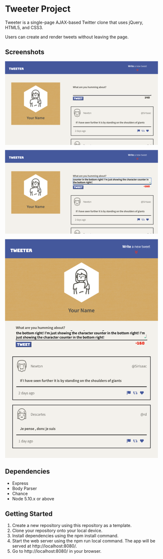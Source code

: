 # Tweeter Project

Tweeter is a single-page AJAX-based Twitter clone that uses jQuery, HTML5, and CSS3.

Users can create and render tweets without leaving the page.

## Screenshots

!["Picture of desktop view"](https://github.com/JoshuaHaughton/tweeter/blob/master/docs/desktop-View.png?raw=true)

!["Picture of desktop view with number of characters exceeding limit"](https://github.com/JoshuaHaughton/tweeter/blob/master/docs/desktop-view-with-counter.png?raw=true)

!["Picture of mobile view"](https://github.com/JoshuaHaughton/tweeter/blob/master/docs/mobile-view.png?raw=true)

## Dependencies

- Express
- Body Parser
- Chance
- Node 5.10.x or above

## Getting Started

1. Create a new repository using this repository as a template.
2. Clone your repository onto your local device.
3. Install dependencies using the npm install command.
4. Start the web server using the npm run local command. The app will be served at http://localhost:8080/.
5. Go to http://localhost:8080/ in your browser.
